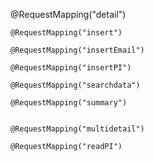@RequestMapping("detail")

	@RequestMapping("insert")

	@RequestMapping("insertEmail")

	@RequestMapping("insertPI")

	@RequestMapping("searchdata")

	@RequestMapping("summary")


	@RequestMapping("multidetail")

	@RequestMapping("readPI")
